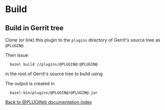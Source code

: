 Build
=====

Build in Gerrit tree
--------------------

Clone (or link) this plugin to the `plugins` directory of Gerrit's source tree
as `@PLUGIN@`.

Then issue

```
  bazel build //plugins/@PLUGIN@:@PLUGIN@
```

in the root of Gerrit's source tree to build using

The output is created in

```
  bazel-bin/plugins/@PLUGIN@/@PLUGIN@.jar
```

[Back to @PLUGIN@ documentation index][index]

[index]: index.html
